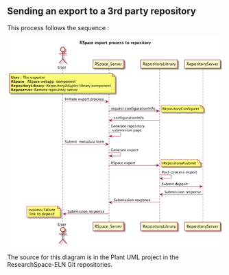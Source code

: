 ## Sending an export to a 3rd party repository

This process follows the sequence :

![Sequence diagram](images/RepositoryDepositSequence.png)

The source for this diagram is in the Plant UML project in the
ResearchSpace-ELN Git repositories.
